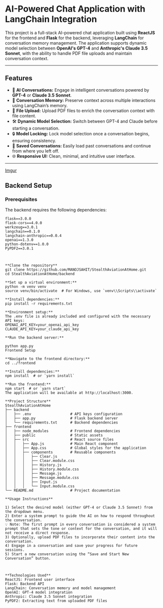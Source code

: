 # **AI-Powered Chat Application with LangChain Integration**

This project is a full-stack AI-powered chat application built using **ReactJS** for the frontend and **Flask** for the backend, leveraging **LangChain** for conversation memory management. The application supports dynamic model selection between **OpenAI's GPT-4** and **Anthropic's Claude 3.5 Sonnet**, with the ability to handle PDF file uploads and maintain conversation context.

---

## **Features**
- 💬 **AI Conversations:** Engage in intelligent conversations powered by **GPT-4** or **Claude 3.5 Sonnet**.
- 🔄 **Conversation Memory:** Preserve context across multiple interactions using LangChain’s memory.
- 📂 **File Upload:** Upload PDF files to enrich the conversation context with file content.
- 🛠️ **Dynamic Model Selection:** Switch between GPT-4 and Claude before starting a conversation.
- 🔒 **Model Locking:** Lock model selection once a conversation begins, ensuring consistency.
- 💾 **Saved Conversations:** Easily load past conversations and continue from where you left off.
- 🌐 **Responsive UI:** Clean, minimal, and intuitive user interface.

---
[Imgur](https://imgur.com/KDRSt6f)

## **Backend Setup**

### **Prerequisites**
The backend requires the following dependencies:

```plaintext
flask==3.0.0
flask-cors==4.0.0
werkzeug==3.0.1
langchain==0.1.0
langchain-anthropic==0.0.4
openai==1.3.0
python-dotenv==1.0.0
PyPDF2==3.0.1



**Clone the repository**
git clone https://github.com/MANOJSAHIT/StealthAviationAtHome.git
cd StealthAviationAtHome/backend

**Set up a virtual environment:**
python -m venv venv
source venv/bin/activate  # For Windows, use `venv\\Scripts\\activate`

**Install dependencies:**
pip install -r requirements.txt

**Environment setup:**
The .env file is already included and configured with the necessary API keys:
OPENAI_API_KEY=your_openai_api_key
CLAUDE_API_KEY=your_claude_api_key

**Run the backend server:**

python app.py
Frontend Setup

**Navigate to the frontend directory:**
cd ../frontend

**Install dependencies:**
npm install  # or `yarn install`

**Run the frontend:**
npm start  # or `yarn start`
The application will be available at http://localhost:3000.

**Project Structure**
StealthAviationAtHome
├── backend
│   ├── .env                  # API keys configuration
│   ├── app.py                # Flask backend server
│   └── requirements.txt      # Backend dependencies
├── frontend
│   ├── node_modules          # Frontend dependencies
│   ├── public                # Static assets
│   ├── src                   # React source files
│   │   ├── App.js            # Main React component
│   │   ├── App.css           # Global styles for the application
│   │   ├── components        # Reusable components
│   │   │   ├── Clear.js
│   │   │   ├── Clear.module.css
│   │   │   ├── History.js
│   │   │   ├── History.module.css
│   │   │   ├── Message.js
│   │   │   ├── Message.module.css
│   │   │   ├── Input.js
│   │   │   └── Input.module.css
└── README.md                 # Project documentation

**Usage Instructions**

1) Select the desired model (either GPT-4 or Claude 3.5 Sonnet) from the dropdown menu.
2) Enter a system prompt to guide the AI on how to respond throughout the conversation.
💡 Note: The first prompt in every conversation is considered a system prompt that sets the tone or context for the conversation, and it will not receive a direct response.
3) Optionally, upload PDF files to incorporate their content into the conversation.
4) Engage in a conversation and save your progress for future sessions.
5) Start a new conversation using the “Save and Start New Conversation” button.



**Technologies Used**
ReactJS: Frontend user interface
Flask: Backend API
LangChain: Conversation memory and model management
OpenAI: GPT-4 model integration
Anthropic: Claude 3.5 Sonnet integration
PyPDF2: Extracting text from uploaded PDF files
